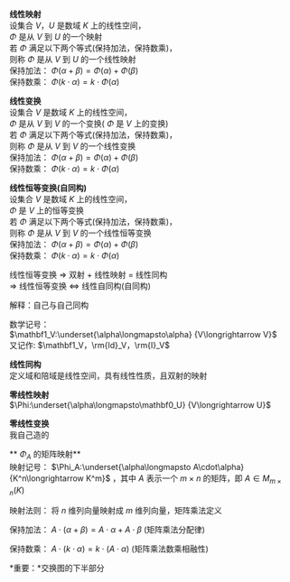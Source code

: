 **线性映射**  
设集合 $V，U$ 是数域 $K$ 上的线性空间，  
 $\Phi$ 是从 $V$ 到 $U$ 的一个映射  
若 $\Phi$ 满足以下两个等式(保持加法，保持数乘)，  
则称 $\Phi$ 是从 $V$ 到 $U$ 的一个线性映射  
保持加法： $\Phi(\alpha+\beta)=\Phi(\alpha)  
+\Phi(\beta)$   
保持数乘： $\Phi(k\cdot\alpha)=k\cdot\Phi(\alpha)$   
  
**线性变换**  
设集合 $V$ 是数域 $K$ 上的线性空间，  
 $\Phi$ 是从 $V$ 到 $V$ 的一个变换( $\Phi$ 是 $V$ 上的变换)  
若 $\Phi$ 满足以下两个等式(保持加法，保持数乘)，  
则称 $\Phi$ 是从 $V$ 到 $V$ 的一个线性变换  
保持加法： $\Phi(\alpha+\beta)=\Phi(\alpha)  
+\Phi(\beta)$   
保持数乘： $\Phi(k\cdot\alpha)=k\cdot\Phi(\alpha)$   
  
**线性恒等变换(自同构)**  
设集合 $V$ 是数域 $K$ 上的线性空间，  
 $\Phi$ 是 $V$ 上的恒等变换  
若 $\Phi$ 满足以下两个等式(保持加法，保持数乘)，  
则称 $\Phi$ 是从 $V$ 到 $V$ 的一个线性恒等变换  
保持加法： $\Phi(\alpha+\beta)=\Phi(\alpha)  
+\Phi(\beta)$   
保持数乘： $\Phi(k\cdot\alpha)=k\cdot\Phi(\alpha)$   
  
线性恒等变换 $\Rightarrow$ 双射 $+$ 线性映射 $=$ 线性同构  
 $\Rightarrow$ 线性恒等变换 $\Leftrightarrow$ 线性自同构(自同构)  
  
解释：自己与自己同构  
  
数学记号：  
 $\mathbf1_V:\underset{\alpha\longmapsto\alpha}  
{V\longrightarrow V}$   
又记作:  $\mathbf1_V，\rm{Id}_V，\rm{I}_V$   
  
**线性同构**  
定义域和陪域是线性空间，具有线性性质，且双射的映射  
  
**零线性映射**  
 $\Phi:\underset{\alpha\longmapsto\mathbf0_U}  
{V\longrightarrow U}$   
  
**零线性变换**  
我自己造的  
  
** $\Phi_A$ 的矩阵映射**  
映射记号： $\Phi_A:\underset{\alpha\longmapsto   
A\cdot\alpha}{K^n\longrightarrow K^m}$ ，其中 $A$ 表示一个 $m\times n$ 的矩阵，即 $A\in   
M_{m\times n}(K)$   
  
映射法则： 将 $n$ 维列向量映射成 $m$ 维列向量，矩阵乘法定义  
  
保持加法： $A\cdot(\alpha+\beta)  
=A\cdot\alpha+A\cdot\beta$  (矩阵乘法分配律)  
  
保持数乘： $A\cdot(k\cdot\alpha)  
=k\cdot(A\cdot\alpha)$  (矩阵乘法数乘相融性)  
  
*重要：*交换图的下半部分  
